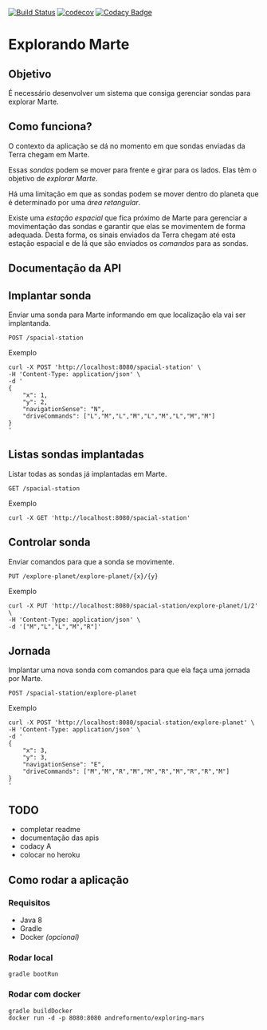 [![Build Status](https://travis-ci.org/andreformento/exploring-mars.svg?branch=master)](https://travis-ci.org/andreformento/exploring-mars) [![codecov](https://codecov.io/gh/andreformento/exploring-mars/branch/master/graph/badge.svg)](https://codecov.io/gh/andreformento/exploring-mars) [![Codacy Badge](https://api.codacy.com/project/badge/Grade/b205e4b7bc0f440db0b53dbddd563dba)](https://www.codacy.com/app/andreformento/exploring-mars?utm_source=github.com&amp;utm_medium=referral&amp;utm_content=andreformento/exploring-mars&amp;utm_campaign=Badge_Grade)

# Explorando Marte

## Objetivo

É necessário desenvolver um sistema que consiga gerenciar sondas para explorar Marte.

## Como funciona?

O contexto da aplicação se dá no momento em que sondas enviadas da Terra chegam em Marte.

Essas *sondas* podem se mover para frente e girar para os lados. Elas têm o objetivo de *explorar Marte*.

Há uma limitação em que as sondas podem se mover dentro do planeta que é determinado por uma *área retangular*.

Existe uma *estação espacial* que fica próximo de Marte para gerenciar a movimentação das sondas e garantir que elas se movimentem de forma adequada. Desta forma, os sinais enviados da Terra chegam até esta estação espacial e de lá que são enviados os *comandos* para as sondas.

## Documentação da API

## Implantar sonda
Enviar uma sonda para Marte informando em que localização ela vai ser implantanda.
```
POST /spacial-station
```
Exemplo
```
curl -X POST 'http://localhost:8080/spacial-station' \
-H 'Content-Type: application/json' \
-d '
{
    "x": 1,
    "y": 2,
    "navigationSense": "N",
    "driveCommands": ["L","M","L","M","L","M","L","M","M"]
}
'
```

## Listas sondas implantadas
Listar todas as sondas já implantadas em Marte.
```
GET /spacial-station
```
Exemplo
```
curl -X GET 'http://localhost:8080/spacial-station'
```

## Controlar sonda
Enviar comandos para que a sonda se movimente.
```
PUT /explore-planet/explore-planet/{x}/{y}
```
Exemplo
```
curl -X PUT 'http://localhost:8080/spacial-station/explore-planet/1/2' \
-H 'Content-Type: application/json' \
-d '["M","L","L","M","R"]'
```

## Jornada
Implantar uma nova sonda com comandos para que ela faça uma jornada por Marte.
```
POST /spacial-station/explore-planet
```
Exemplo
```
curl -X POST 'http://localhost:8080/spacial-station/explore-planet' \
-H 'Content-Type: application/json' \
-d '
{
    "x": 3,
    "y": 3,
    "navigationSense": "E",
    "driveCommands": ["M","M","R","M","M","R","M","R","R","M"]
}
'
```

## TODO
- completar readme
- documentação das apis
- codacy A
- colocar no heroku

## Como rodar a aplicação

### Requisitos
- Java 8
- Gradle
- Docker *(opcional)*

### Rodar local
```
gradle bootRun
```

### Rodar com docker
```
gradle buildDocker
docker run -d -p 8080:8080 andreformento/exploring-mars
```

